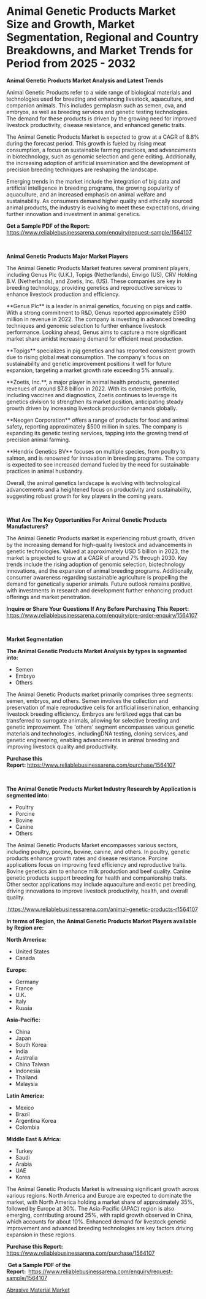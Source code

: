 <p><h1>Animal Genetic Products Market Size and Growth, Market Segmentation, Regional and Country Breakdowns, and Market Trends for Period from 2025 -  2032</h1></p><p><strong>Animal Genetic Products Market Analysis and Latest Trends</strong></p>
<p><p>Animal Genetic Products refer to a wide range of biological materials and technologies used for breeding and enhancing livestock, aquaculture, and companion animals. This includes germplasm such as semen, ova, and embryos, as well as breeding services and genetic testing technologies. The demand for these products is driven by the growing need for improved livestock productivity, disease resistance, and enhanced genetic traits.</p><p>The Animal Genetic Products Market is expected to grow at a CAGR of 8.8% during the forecast period. This growth is fueled by rising meat consumption, a focus on sustainable farming practices, and advancements in biotechnology, such as genomic selection and gene editing. Additionally, the increasing adoption of artificial insemination and the development of precision breeding techniques are reshaping the landscape.</p><p>Emerging trends in the market include the integration of big data and artificial intelligence in breeding programs, the growing popularity of aquaculture, and an increased emphasis on animal welfare and sustainability. As consumers demand higher quality and ethically sourced animal products, the industry is evolving to meet these expectations, driving further innovation and investment in animal genetics.</p></p>
<p><strong>Get a Sample PDF of the Report:&nbsp;</strong> <a href="https://www.reliablebusinessarena.com/enquiry/request-sample/1564107?utm_campaign=1990&utm_medium=2&utm_source=Github&utm_content=ia&utm_term=31032025&utm_id=animal-genetic-products">https://www.reliablebusinessarena.com/enquiry/request-sample/1564107</a></p>
<p>&nbsp;</p>
<p><strong>Animal Genetic Products Major Market Players</strong></p>
<p><p>The Animal Genetic Products Market features several prominent players, including Genus Plc (U.K.), Topigs (Netherlands), Envigo (US), CRV Holding B.V. (Netherlands), and Zoetis, Inc. (US). These companies are key in breeding technology, providing genetics and reproductive services to enhance livestock production and efficiency.</p><p>**Genus Plc** is a leader in animal genetics, focusing on pigs and cattle. With a strong commitment to R&D, Genus reported approximately £590 million in revenue in 2022. The company is investing in advanced breeding techniques and genomic selection to further enhance livestock performance. Looking ahead, Genus aims to capture a more significant market share amidst increasing demand for efficient meat production.</p><p>**Topigs** specializes in pig genetics and has reported consistent growth due to rising global meat consumption. The company's focus on sustainability and genetic improvement positions it well for future expansion, targeting a market growth rate exceeding 5% annually.</p><p>**Zoetis, Inc.**, a major player in animal health products, generated revenues of around $7.8 billion in 2022. With its extensive portfolio, including vaccines and diagnostics, Zoetis continues to leverage its genetics division to strengthen its market position, anticipating steady growth driven by increasing livestock production demands globally.</p><p>**Neogen Corporation** offers a range of products for food and animal safety, reporting approximately $500 million in sales. The company is expanding its genetic testing services, tapping into the growing trend of precision animal farming.</p><p>**Hendrix Genetics BV** focuses on multiple species, from poultry to salmon, and is renowned for innovation in breeding programs. The company is expected to see increased demand fueled by the need for sustainable practices in animal husbandry.</p><p>Overall, the animal genetics landscape is evolving with technological advancements and a heightened focus on productivity and sustainability, suggesting robust growth for key players in the coming years.</p></p>
<p>&nbsp;</p>
<p><strong>What Are The Key Opportunities For Animal Genetic Products Manufacturers?</strong></p>
<p><p>The Animal Genetic Products market is experiencing robust growth, driven by the increasing demand for high-quality livestock and advancements in genetic technologies. Valued at approximately USD 5 billion in 2023, the market is projected to grow at a CAGR of around 7% through 2030. Key trends include the rising adoption of genomic selection, biotechnology innovations, and the expansion of animal breeding programs. Additionally, consumer awareness regarding sustainable agriculture is propelling the demand for genetically superior animals. Future outlook remains positive, with investments in research and development further enhancing product offerings and market penetration.</p></p>
<p><strong>Inquire or Share Your Questions If Any Before Purchasing This Report:</strong> <a href="https://www.reliablebusinessarena.com/enquiry/pre-order-enquiry/1564107?utm_campaign=1990&utm_medium=2&utm_source=Github&utm_content=ia&utm_term=31032025&utm_id=animal-genetic-products">https://www.reliablebusinessarena.com/enquiry/pre-order-enquiry/1564107</a></p>
<p>&nbsp;</p>
<p><strong>Market Segmentation</strong></p>
<p><strong>The Animal Genetic Products Market Analysis by types is segmented into:</strong></p>
<p><ul><li>Semen</li><li>Embryo</li><li>Others</li></ul></p>
<p><p>The Animal Genetic Products market primarily comprises three segments: semen, embryos, and others. Semen involves the collection and preservation of male reproductive cells for artificial insemination, enhancing livestock breeding efficiency. Embryos are fertilized eggs that can be transferred to surrogate animals, allowing for selective breeding and genetic improvement. The 'others' segment encompasses various genetic materials and technologies, includingDNA testing, cloning services, and genetic engineering, enabling advancements in animal breeding and improving livestock quality and productivity.</p></p>
<p><strong>Purchase this Report:&nbsp;</strong><a href="https://www.reliablebusinessarena.com/purchase/1564107?utm_campaign=1990&utm_medium=2&utm_source=Github&utm_content=ia&utm_term=31032025&utm_id=animal-genetic-products">https://www.reliablebusinessarena.com/purchase/1564107</a></p>
<p>&nbsp;</p>
<p><strong>The Animal Genetic Products Market Industry Research by Application is segmented into:</strong></p>
<p><ul><li>Poultry</li><li>Porcine</li><li>Bovine</li><li>Canine</li><li>Others</li></ul></p>
<p><p>The Animal Genetic Products Market encompasses various sectors, including poultry, porcine, bovine, canine, and others. In poultry, genetic products enhance growth rates and disease resistance. Porcine applications focus on improving feed efficiency and reproductive traits. Bovine genetics aim to enhance milk production and beef quality. Canine genetic products support breeding for health and companionship traits. Other sector applications may include aquaculture and exotic pet breeding, driving innovations to improve livestock productivity, health, and overall quality.</p></p>
<p><a href="https://www.reliablebusinessarena.com/animal-genetic-products-r1564107?utm_campaign=1990&utm_medium=2&utm_source=Github&utm_content=ia&utm_term=31032025&utm_id=animal-genetic-products">&nbsp;https://www.reliablebusinessarena.com/animal-genetic-products-r1564107</a></p>
<p><strong>In terms of Region, the Animal Genetic Products Market Players available by Region are:</strong></p>
<p>
    <p> <strong> North America: </strong>
        <ul>
            <li>United States</li>
            <li>Canada</li>
        </ul>
        </p> 
    <p> <strong> Europe: </strong>
        <ul>
            <li>Germany</li>
            <li>France</li>
            <li>U.K.</li>
            <li>Italy</li>
            <li>Russia</li>
        </ul>
        </p> 
    <p> <strong> Asia-Pacific: </strong>
        <ul>
            <li>China</li>
            <li>Japan</li>
            <li>South Korea</li>
            <li>India</li>
            <li>Australia</li>
            <li>China Taiwan</li>
            <li>Indonesia</li>
            <li>Thailand</li>
            <li>Malaysia</li>
        </ul>
        </p> 
    <p> <strong> Latin America: </strong>
        <ul>
            <li>Mexico</li>
            <li>Brazil</li>
            <li>Argentina Korea</li>
            <li>Colombia</li>
        </ul>
        </p> 
    <p> <strong> Middle East & Africa: </strong>
        <ul>
            <li>Turkey</li>
            <li>Saudi</li>
            <li>Arabia</li>
            <li>UAE</li>
            <li>Korea</li>
        </ul>
    </p>
    </p>
<p><p>The Animal Genetic Products Market is witnessing significant growth across various regions. North America and Europe are expected to dominate the market, with North America holding a market share of approximately 35%, followed by Europe at 30%. The Asia-Pacific (APAC) region is also emerging, contributing around 25%, with rapid growth observed in China, which accounts for about 10%. Enhanced demand for livestock genetic improvement and advanced breeding technologies are key factors driving expansion in these regions.</p></p>
<p><strong>Purchase this Report: </strong><a href="https://www.reliablebusinessarena.com/purchase/1564107?utm_campaign=1990&utm_medium=2&utm_source=Github&utm_content=ia&utm_term=31032025&utm_id=animal-genetic-products">https://www.reliablebusinessarena.com/purchase/1564107</a></p>
<p>&nbsp;<strong>Get a Sample PDF of the Report:&nbsp;&nbsp;</strong><a href="https://www.reliablebusinessarena.com/enquiry/request-sample/1564107?utm_campaign=1990&utm_medium=2&utm_source=Github&utm_content=ia&utm_term=31032025&utm_id=animal-genetic-products">https://www.reliablebusinessarena.com/enquiry/request-sample/1564107</a></p>
<p><strong></strong></p>
<p><p><a href="https://github.com/MarciaRunte/Market-Research-Report-List-2/blob/main/abrasive-material-market.md?utm_campaign=1990&utm_medium=2&utm_source=Github&utm_content=ia&utm_term=31032025&utm_id=animal-genetic-products">Abrasive Material Market</a></p></p>